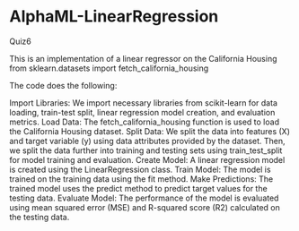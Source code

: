# AlphaML-LinearRegression
Quiz6

This is an implementation of a linear regressor on the California Housing from sklearn.datasets import fetch_california_housing

The code does the following:

Import Libraries: We import necessary libraries from scikit-learn for data loading, train-test split, linear regression model creation, and evaluation metrics.
Load Data: The fetch_california_housing function is used to load the California Housing dataset.
Split Data: We split the data into features (X) and target variable (y) using data attributes provided by the dataset. Then, we split the data further into training and testing sets using train_test_split for model training and evaluation.
Create Model: A linear regression model is created using the LinearRegression class.
Train Model: The model is trained on the training data using the fit method.
Make Predictions: The trained model uses the predict method to predict target values for the testing data.
Evaluate Model: The performance of the model is evaluated using mean squared error (MSE) and R-squared score (R2) calculated on the testing data.

